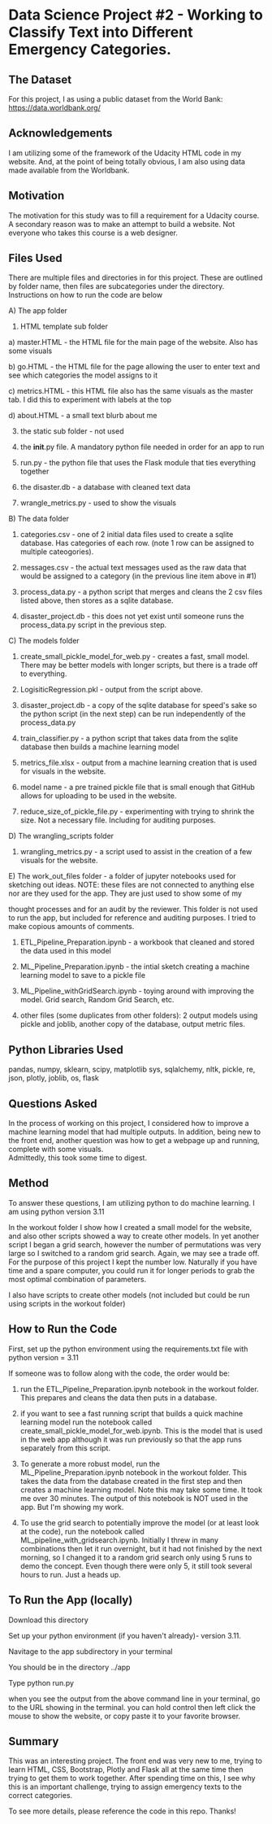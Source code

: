 # Data Science Project #2 - Working to Classify Text into Different Emergency Categories.


## The Dataset
For this project, I as using a public dataset from the World Bank: 
https://data.worldbank.org/


## Acknowledgements 
I am utilizing some of the framework of the Udacity HTML code in my website. And, at the point of being totally obvious, I am also using data made available from the Worldbank.


## Motivation
The motivation for this study was to fill a requirement for a Udacity course. A secondary reason was to make an attempt to build a website. Not everyone who takes this course is a web designer.


## Files Used

There are multiple files and directories in for this project. These are outlined by folder name, then files are subcategories under the directory. Instructions on how to run the code are below

A) The app folder 

 1) HTML template sub folder

   a) master.HTML - the HTML file for the main page of the website. Also has some visuals 
   
   b) go.HTML - the HTML file for the page allowing the user to enter text and see which categories the model assigns to it
   
   c) metrics.HTML - this HTML file also has the same visuals as the master tab. I did this to experiment with labels at the top
   
   d) about.HTML - a small text blurb about me
 
 3) the static sub folder - not used
 
 4) the __init__.py file. A mandatory python file needed in order for an app to run
 
 5) run.py - the python file that uses the Flask module that ties everything together
 
 6) the disaster.db - a database with cleaned text data
 
 7) wrangle_metrics.py - used to show the visuals 

    
B) The data folder
 1) categories.csv - one of 2 initial data files used to create a sqlite database. Has categories of each row. (note 1 row can be assigned to multiple cateogories).
 
 2) messages.csv - the actual text messages used as the raw data that would be assigned to a category (in the previous line item above in #1)
 
 3) process_data.py - a python script that merges and cleans the 2 csv files listed above, then stores as a sqlite database.
 
 4) disaster_project.db - this does not yet exist until someone runs the process_data.py script in the previous step.
    
C) The models folder
 
 1) create_small_pickle_model_for_web.py - creates a fast, small model. There may be better models with longer scripts, but there is a trade off to everything.
 
 2) LogisiticRegression.pkl - output from the script above.
 
 3) disaster_project.db - a copy of the sqlite database for speed's sake so the python script (in the next step) can be run independently of the process_data.py
 
 4) train_classifier.py - a python script that takes data from the sqlite database then builds a machine learning model
 
 5) metrics_file.xlsx - output from a machine learning creation that is used for visuals in the website.
 
 6) model name - a pre trained pickle file that is small enough that GitHub allows for uploading to be used in the website.
 
 7) reduce_size_of_pickle_file.py - experimenting with trying to shrink the size. Not a necessary file. Including for auditing purposes.   
    
D) The wrangling_scripts folder
 
 1) wrangling_metrics.py - a script used to assist in the creation of a few visuals for the website.
    
E) The work_out_files folder - a folder of jupyter notebooks used for sketching out ideas. NOTE: these files are not connected to anything else nor are they used for the app. They are just used to show some of my 

thought processes and for an audit by the reviewer. This folder is not used to run the app, but included for reference and auditing purposes. I tried to make copious amounts of comments. 
 
 1) ETL_Pipeline_Preparation.ipynb - a workbook that cleaned and stored the data used in this model
 
 2) ML_Pipeline_Preparation.ipynb - the intial sketch creating a machine learning model to save to a pickle file
 
 3) ML_Pipeline_withGridSearch.ipynb - toying around with improving the model. Grid search, Random Grid Search, etc.
 
 4) other files (some duplicates from other folders): 2 output models using pickle and joblib, another copy of the database, output metric files. 
  


## Python Libraries Used
pandas, 
numpy,
sklearn, 
scipy,
matplotlib
sys, 
sqlalchemy,
nltk, 
pickle,
re,
json,
plotly,
joblib,
os,
flask


## Questions Asked
In the process of working on this project, I considered how to improve a machine learning model that had multiple outputs. 
In addition, being new to the front end, another question was how to get a webpage up and running, complete with some visuals.  
Admittedly, this took some time to digest. 


## Method
To answer these questions, I am utilizing python to do machine learning. I am using python version 3.11

In the workout folder I show how I created a small model for the website, and also other scripts showed a way to create other models. In yet another script I began a grid search, however the number of permutations was very large so I switched to a random grid search. Again, we may see a trade off. For the purpose of this project I kept the number low. Naturally if you have time and a spare computer, you could run it for longer periods to grab the most optimal combination of parameters. 

I also have scripts to create other models (not included but could be run using scripts in the workout folder)


## How to Run the Code 

First, set up the python environment using the requirements.txt file with python version = 3.11

If someone was to follow along with the code, the order would be:

1) run the  ETL_Pipeline_Preparation.ipynb notebook in the workout folder. This prepares and cleans the data then puts in a database. 

2) if you want to see a fast running script that builds a quick machine learning model run the notebook called create_small_pickle_model_for_web.ipynb. This is the model that is used in the web app although it was run previously so that the app runs separately from this script.  
  
4) To generate a more robust model, run the ML_Pipeline_Preparation.ipynb notebook in the workout folder. This takes the data from the database created in the first step and then creates a machine learning model. Note this may take some time. It took me over 30 minutes. The output of this notebook is NOT used in the app. But I'm showing my work. 

5) To use the grid search to potentially improve the model (or at least look at the code), run the notebook called  ML_pipeline_with_gridsearch.ipynb. Initially I threw in many combinations then let it run overnight, but it had not finished by the next morning, so I changed it to a random grid search only using 5 runs to demo the concept. Even though there were only 5, it still took several hours to run. Just a heads up.  


## To Run the App (locally)

Download this directory

Set up your python environment (if you haven't already)- version 3.11. 

Navitage to the app subdirectory in your terminal 

You should be in the directory ../app

Type python run.py

when you see the output from the above command line in your terminal, go to the URL showing in the terminal. you can hold control then left click the mouse to show the website, or copy paste it to your favorite browser. 



## Summary

This was an interesting project. The front end was very new to me, trying to learn HTML, CSS, Bootstrap, Plotly and Flask all at the same time then trying to get them to work together. 
After spending time on this, I see why this is an important challenge, trying to assign emergency texts to the correct categories. 

To see more details, please reference the code in this repo. Thanks! 

 




